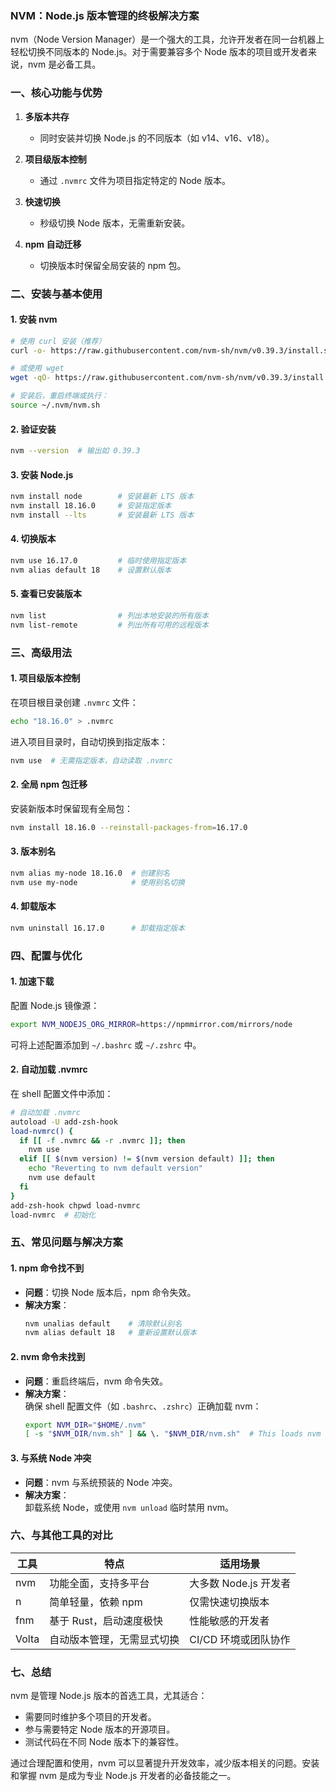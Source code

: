 ### NVM：Node.js 版本管理的终极解决方案

nvm（Node Version Manager）是一个强大的工具，允许开发者在同一台机器上轻松切换不同版本的 Node.js。对于需要兼容多个 Node 版本的项目或开发者来说，nvm 是必备工具。


### **一、核心功能与优势**
1. **多版本共存**  
   - 同时安装并切换 Node.js 的不同版本（如 v14、v16、v18）。

2. **项目级版本控制**  
   - 通过 `.nvmrc` 文件为项目指定特定的 Node 版本。

3. **快速切换**  
   - 秒级切换 Node 版本，无需重新安装。

4. **npm 自动迁移**  
   - 切换版本时保留全局安装的 npm 包。


### **二、安装与基本使用**
#### 1. **安装 nvm**
```bash
# 使用 curl 安装（推荐）
curl -o- https://raw.githubusercontent.com/nvm-sh/nvm/v0.39.3/install.sh | bash

# 或使用 wget
wget -qO- https://raw.githubusercontent.com/nvm-sh/nvm/v0.39.3/install.sh | bash

# 安装后，重启终端或执行：
source ~/.nvm/nvm.sh
```

#### 2. **验证安装**
```bash
nvm --version  # 输出如 0.39.3
```

#### 3. **安装 Node.js**
```bash
nvm install node        # 安装最新 LTS 版本
nvm install 18.16.0     # 安装指定版本
nvm install --lts       # 安装最新 LTS 版本
```

#### 4. **切换版本**
```bash
nvm use 16.17.0         # 临时使用指定版本
nvm alias default 18    # 设置默认版本
```

#### 5. **查看已安装版本**
```bash
nvm list                # 列出本地安装的所有版本
nvm list-remote         # 列出所有可用的远程版本
```


### **三、高级用法**
#### 1. **项目级版本控制**
在项目根目录创建 `.nvmrc` 文件：
```bash
echo "18.16.0" > .nvmrc
```
进入项目目录时，自动切换到指定版本：
```bash
nvm use  # 无需指定版本，自动读取 .nvmrc
```

#### 2. **全局 npm 包迁移**
安装新版本时保留现有全局包：
```bash
nvm install 18.16.0 --reinstall-packages-from=16.17.0
```

#### 3. **版本别名**
```bash
nvm alias my-node 18.16.0  # 创建别名
nvm use my-node            # 使用别名切换
```

#### 4. **卸载版本**
```bash
nvm uninstall 16.17.0      # 卸载指定版本
```


### **四、配置与优化**
#### 1. **加速下载**
配置 Node.js 镜像源：
```bash
export NVM_NODEJS_ORG_MIRROR=https://npmmirror.com/mirrors/node
```
可将上述配置添加到 `~/.bashrc` 或 `~/.zshrc` 中。

#### 2. **自动加载 .nvmrc**
在 shell 配置文件中添加：
```bash
# 自动加载 .nvmrc
autoload -U add-zsh-hook
load-nvmrc() {
  if [[ -f .nvmrc && -r .nvmrc ]]; then
    nvm use
  elif [[ $(nvm version) != $(nvm version default) ]]; then
    echo "Reverting to nvm default version"
    nvm use default
  fi
}
add-zsh-hook chpwd load-nvmrc
load-nvmrc  # 初始化
```


### **五、常见问题与解决方案**
#### 1. **npm 命令找不到**
- **问题**：切换 Node 版本后，npm 命令失效。  
- **解决方案**：  
  ```bash
  nvm unalias default    # 清除默认别名
  nvm alias default 18   # 重新设置默认版本
  ```

#### 2. **nvm 命令未找到**
- **问题**：重启终端后，nvm 命令失效。  
- **解决方案**：  
  确保 shell 配置文件（如 `.bashrc`、`.zshrc`）正确加载 nvm：  
  ```bash
  export NVM_DIR="$HOME/.nvm"
  [ -s "$NVM_DIR/nvm.sh" ] && \. "$NVM_DIR/nvm.sh"  # This loads nvm
  ```

#### 3. **与系统 Node 冲突**
- **问题**：nvm 与系统预装的 Node 冲突。  
- **解决方案**：  
  卸载系统 Node，或使用 `nvm unload` 临时禁用 nvm。


### **六、与其他工具的对比**
| **工具**   | **特点**                     | **适用场景**               |
|------------|------------------------------|----------------------------|
| nvm        | 功能全面，支持多平台         | 大多数 Node.js 开发者       |
| n          | 简单轻量，依赖 npm           | 仅需快速切换版本           |
| fnm        | 基于 Rust，启动速度极快      | 性能敏感的开发者           |
| Volta      | 自动版本管理，无需显式切换   | CI/CD 环境或团队协作       |


### **七、总结**
nvm 是管理 Node.js 版本的首选工具，尤其适合：
- 需要同时维护多个项目的开发者。
- 参与需要特定 Node 版本的开源项目。
- 测试代码在不同 Node 版本下的兼容性。

通过合理配置和使用，nvm 可以显著提升开发效率，减少版本相关的问题。安装和掌握 nvm 是成为专业 Node.js 开发者的必备技能之一。